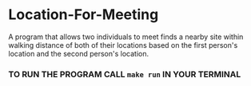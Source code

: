 # Location-For-Meeting
A program that allows two individuals to meet finds a nearby site within walking distance of both of their locations based on the first person's location and the second person's location.

### TO RUN THE PROGRAM CALL `make run` IN YOUR TERMINAL
